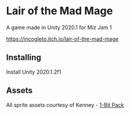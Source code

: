 # Lair of the Mad Mage

A game made in Unity 2020.1 for Miz Jam 1

https://incogleto.itch.io/lair-of-the-mad-mage

## Installing
Install Unity 2020.1.2f1

## Assets
All sprite assets courtesy of Kenney - [1-Bit Pack](https://kenney.nl/assets/bit-pack)
